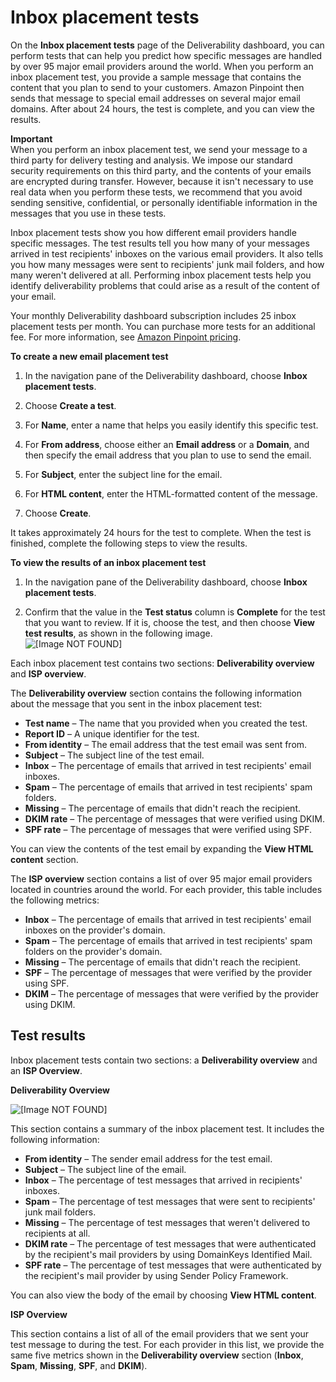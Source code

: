 # Inbox placement tests<a name="channels-email-deliverability-dashboard-pipt"></a>

On the **Inbox placement tests** page of the Deliverability dashboard, you can perform tests that can help you predict how specific messages are handled by over 95 major email providers around the world\. When you perform an inbox placement test, you provide a sample message that contains the content that you plan to send to your customers\. Amazon Pinpoint then sends that message to special email addresses on several major email domains\. After about 24 hours, the test is complete, and you can view the results\.

**Important**  
When you perform an inbox placement test, we send your message to a third party for delivery testing and analysis\. We impose our standard security requirements on this third party, and the contents of your emails are encrypted during transfer\. However, because it isn't necessary to use real data when you perform these tests, we recommend that you avoid sending sensitive, confidential, or personally identifiable information in the messages that you use in these tests\.

Inbox placement tests show you how different email providers handle specific messages\. The test results tell you how many of your messages arrived in test recipients' inboxes on the various email providers\. It also tells you how many messages were sent to recipients' junk mail folders, and how many weren't delivered at all\. Performing inbox placement tests help you identify deliverability problems that could arise as a result of the content of your email\.

Your monthly Deliverability dashboard subscription includes 25 inbox placement tests per month\. You can purchase more tests for an additional fee\. For more information, see [Amazon Pinpoint pricing](https://aws.amazon.com/pinpoint/pricing/)\.

**To create a new email placement test**

1. In the navigation pane of the Deliverability dashboard, choose **Inbox placement tests**\.

1. Choose **Create a test**\.

1. For **Name**, enter a name that helps you easily identify this specific test\.

1. For **From address**, choose either an **Email address** or a **Domain**, and then specify the email address that you plan to use to send the email\.

1. For **Subject**, enter the subject line for the email\.

1. For **HTML content**, enter the HTML\-formatted content of the message\.

1. Choose **Create**\.

It takes approximately 24 hours for the test to complete\. When the test is finished, complete the following steps to view the results\.

**To view the results of an inbox placement test**

1. In the navigation pane of the Deliverability dashboard, choose **Inbox placement tests**\.

1. Confirm that the value in the **Test status** column is **Complete** for the test that you want to review\. If it is, choose the test, and then choose **View test results**, as shown in the following image\.  
![\[Image NOT FOUND\]](http://docs.aws.amazon.com/pinpoint/latest/userguide/images/channels-email-deliverability-dashboard-pipt-view-results.png)

Each inbox placement test contains two sections: **Deliverability overview** and **ISP overview**\.

The **Deliverability overview** section contains the following information about the message that you sent in the inbox placement test:
+ **Test name** – The name that you provided when you created the test\.
+ **Report ID** – A unique identifier for the test\.
+ **From identity** – The email address that the test email was sent from\.
+ **Subject** – The subject line of the test email\.
+ **Inbox** – The percentage of emails that arrived in test recipients' email inboxes\.
+ **Spam** – The percentage of emails that arrived in test recipients' spam folders\.
+ **Missing** – The percentage of emails that didn't reach the recipient\.
+ **DKIM rate** – The percentage of messages that were verified using DKIM\.
+ **SPF rate** – The percentage of messages that were verified using SPF\.

You can view the contents of the test email by expanding the **View HTML content** section\.

The **ISP overview** section contains a list of over 95 major email providers located in countries around the world\. For each provider, this table includes the following metrics:
+ **Inbox** – The percentage of emails that arrived in test recipients' email inboxes on the provider's domain\.
+ **Spam** – The percentage of emails that arrived in test recipients' spam folders on the provider's domain\.
+ **Missing** – The percentage of emails that didn't reach the recipient\.
+ **SPF** – The percentage of messages that were verified by the provider using SPF\.
+ **DKIM** – The percentage of messages that were verified by the provider using DKIM\.

## Test results<a name="channels-email-deliverability-dashboard-pipt-results"></a>

Inbox placement tests contain two sections: a **Deliverability overview** and an **ISP Overview**\.

 **Deliverability Overview** 

![\[Image NOT FOUND\]](http://docs.aws.amazon.com/pinpoint/latest/userguide/images/channels-email-deliverability-dashboard-pipt-results.png)

This section contains a summary of the inbox placement test\. It includes the following information:
+ **From identity** – The sender email address for the test email\.
+ **Subject** – The subject line of the email\.
+ **Inbox** – The percentage of test messages that arrived in recipients' inboxes\.
+ **Spam** – The percentage of test messages that were sent to recipients' junk mail folders\.
+ **Missing** – The percentage of test messages that weren't delivered to recipients at all\.
+ **DKIM rate** – The percentage of test messages that were authenticated by the recipient's mail providers by using DomainKeys Identified Mail\.
+ **SPF rate** – The percentage of test messages that were authenticated by the recipient's mail provider by using Sender Policy Framework\.

You can also view the body of the email by choosing **View HTML content**\.

 **ISP Overview** 

This section contains a list of all of the email providers that we sent your test message to during the test\. For each provider in this list, we provide the same five metrics shown in the **Deliverability overview** section \(**Inbox**, **Spam**, **Missing**, **SPF**, and **DKIM**\)\.